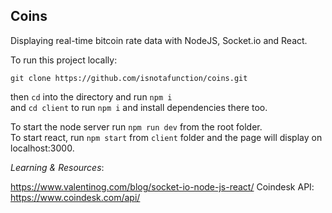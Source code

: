 ## Coins

Displaying real-time bitcoin rate data with NodeJS, Socket.io and React.

To run this project locally:  

`git clone https://github.com/isnotafunction/coins.git`

then `cd` into the directory and run `npm i`   
and `cd client` to run `npm i` and install dependencies there too.  

To start the node server run `npm run dev` from the root folder.   
To start react, run `npm start` from `client` folder and the page will display on localhost:3000.
 




*Learning & Resources*:

https://www.valentinog.com/blog/socket-io-node-js-react/
Coindesk API: https://www.coindesk.com/api/

